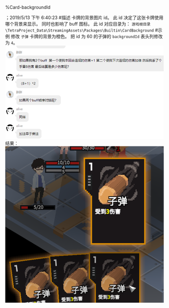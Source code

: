 
%Card-backgroundId

；2019/5/13 下午 6:40:23
#描述
卡牌的背景图片 id。
此 id 决定了这张卡牌使用哪个背景来显示。
同时也影响了 buff 图标。
此 id 对应目录为：
`游戏根目录\TetraProject_Data\StreamingAssets\Packages\Builtin\CardBackground`
#示例
修改 `子弹` 卡牌的背景为橙色。
把 id 为 60 的子弹的 `backgroundId` 表头列修改为 `4`。
![CardBackgroundIdSample1](card-backgroundid~/Images~/CARDBACKGROUNDIDSAMPLE1.png)
结果：
![CardBackgroundIdSample2](card-backgroundid~/Images~/CARDBACKGROUNDIDSAMPLE2.png)